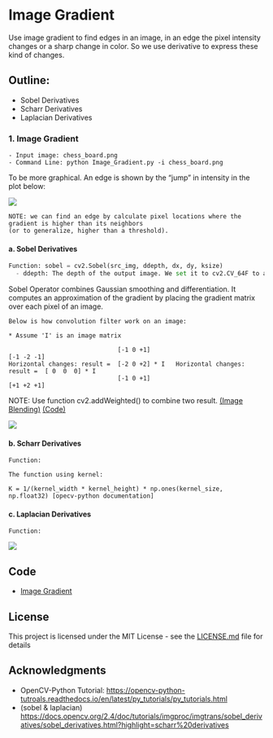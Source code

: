 # Image Gradient
Use image gradient to find edges in an image, in an edge the pixel intensity changes or a sharp change in color. So we use derivative to express these kind of changes.

## Outline:
- Sobel Derivatives 
- Scharr Derivatives
- Laplacian Derivatives

### 1. Image Gradient
```
- Input image: chess_board.png
- Command Line: python Image_Gradient.py -i chess_board.png
```
To be more graphical. An edge is shown by the “jump” in intensity in the plot below:

![](README_IMG/conv_filter.gif)

```
NOTE: we can find an edge by calculate pixel locations where the gradient is higher than its neighbors 
(or to generalize, higher than a threshold).
```
#### a. Sobel Derivatives 
```python
Function: sobel = cv2.Sobel(src_img, ddepth, dx, dy, ksize)
  - ddepth: The depth of the output image. We set it to cv2.CV_64F to avoid overflow.
```

Sobel Operator combines Gaussian smoothing and differentiation. It computes an approximation of the gradient by placing the gradient matrix over each pixel of an image. 

```
Below is how convolution filter work on an image:

* Assume 'I' is an image matrix

                              [-1 0 +1]                                     [-1 -2 -1]
Horizontal changes: result =  [-2 0 +2] * I   Horizontal changes: result =  [ 0  0  0] * I  
                              [-1 0 +1]                                     [+1 +2 +1]
```

NOTE: Use function cv2.addWeighted() to combine two result. [(Image Blending)](https://github.com/Hank-Tsou/Computer-Vision-OpenCV-Python/tree/master/tutorials/Core_Operation) [(Code)](https://github.com/Hank-Tsou/Computer-Vision-OpenCV-Python/blob/master/tutorials/Core_Operation/image_blending.py)

![](README_IMG/conv_filter.gif)

#### b. Scharr Derivatives
```
Function: 
```
```
The function using kernel:

K = 1/(kernel_width * kernel_height) * np.ones(kernel_size, np.float32) [opecv-python documentation]
```
#### c. Laplacian Derivatives
```
Function: 
```
![](README_IMG/Gaussian_filter.png)






## Code
- [Image Gradient](https://github.com/Hank-Tsou/Computer-Vision-OpenCV-Python/blob/master/tutorials/Image_Processing/5_Image_Gradient/Image_Gradient.py)

## License

This project is licensed under the MIT License - see the [LICENSE.md](LICENSE.md) file for details

## Acknowledgments

* OpenCV-Python Tutorial: https://opencv-python-tutroals.readthedocs.io/en/latest/py_tutorials/py_tutorials.html
* (sobel & laplacian) https://docs.opencv.org/2.4/doc/tutorials/imgproc/imgtrans/sobel_derivatives/sobel_derivatives.html?highlight=scharr%20derivatives
